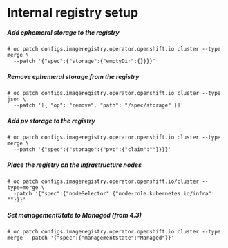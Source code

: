 # Internal registry setup

##### Add ephemeral storage to the registry
```
# oc patch configs.imageregistry.operator.openshift.io cluster --type merge \
  --patch '{"spec":{"storage":{"emptyDir":{}}}}'
```

##### Remove ephemeral storage from the registry

```
# oc patch configs.imageregistry.operator.openshift.io cluster --type json \
  --patch '[{ "op": "remove", "path": "/spec/storage" }]'
```

##### Add pv storage to the registry

```
# oc patch configs.imageregistry.operator.openshift.io cluster --type merge \
  --patch '{"spec":{"storage":{"pvc":{"claim":""}}}}'
```

##### Place the registry on the infrastructure nodes

```
# oc patch configs.imageregistry.operator.openshift.io/cluster --type=merge \
  -patch '{"spec":{"nodeSelector":{"node-role.kubernetes.io/infra": ""}}}'
```

##### Set managementState to Managed (from 4.3)

```
# oc patch configs.imageregistry.operator.openshift.io cluster --type merge --patch '{"spec":{"managementState":"Managed"}}'
```
